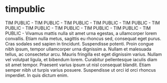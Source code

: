 # timpublic
TIM PUBLIC - TIM PUBLIC - TIM PUBLIC - TIM PUBLIC - TIM PUBLIC - TIM PUBLIC - TIM PUBLIC - TIM PUBLIC - TIM PUBLIC - TIM PUBLIC - TIM PUBLIC - 
Vivamus mattis nulla sit amet urna egestas, a ullamcorper lorem convallis. Etiam nulla metus, sagittis eu rhoncus sed, consequat eget purus. Cras sodales sed sapien in tincidunt. Suspendisse potenti. Proin congue nibh ipsum, tempor ullamcorper urna dignissim a. Nullam et malesuada tellus, ac consectetur arcu. Mauris fringilla est eget dignissim varius. Nullam vel volutpat ligula, et bibendum lorem. Curabitur pellentesque iaculis diam sit amet tempor. Praesent varius ipsum ut nisl consequat blandit. Etiam semper nibh ut turpis varius posuere. Suspendisse ut orci id orci rhoncus imperdiet. In quis dictum enim.
